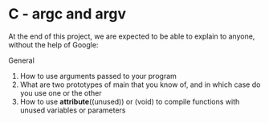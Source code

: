 # C - argc and argv
At the end of this project, we are expected to be able to explain to anyone, without the help of Google:

General
1. How to use arguments passed to your program
2. What are two prototypes of main that you know of, and in which case do you use one or the other
3. How to use __attribute__((unused)) or (void) to compile functions with unused variables or parameters